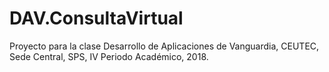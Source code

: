 # DAV.ConsultaVirtual
Proyecto para la clase Desarrollo de Aplicaciones de Vanguardia, CEUTEC, Sede Central, SPS, IV Periodo Académico, 2018.
